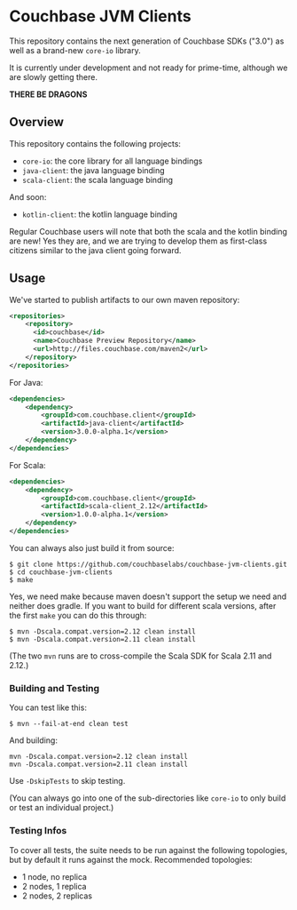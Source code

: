 # Couchbase JVM Clients

This repository contains the next generation of Couchbase SDKs ("3.0") as well as a brand-new 
`core-io` library.

It is currently under development and not ready for prime-time, although we are slowly getting there.

**THERE BE DRAGONS**

## Overview

This repository contains the following projects:

 - `core-io`: the core library for all language bindings
 - `java-client`: the java language binding
 - `scala-client`: the scala language binding

And soon:

 - `kotlin-client`: the kotlin language binding
 
Regular Couchbase users will note that both the scala and the kotlin binding are new! Yes they are, 
and we are trying to develop them as first-class citizens similar to the java client going forward.
 
## Usage

We've started to publish artifacts to our own maven repository:

```xml
<repositories>
    <repository>
      <id>couchbase</id>
      <name>Couchbase Preview Repository</name>
      <url>http://files.couchbase.com/maven2</url>
    </repository>
</repositories>
```

For Java:

```xml
<dependencies>
    <dependency>
        <groupId>com.couchbase.client</groupId>
        <artifactId>java-client</artifactId>
        <version>3.0.0-alpha.1</version>
    </dependency>
</dependencies>
```

For Scala:

```xml
<dependencies>
    <dependency>
        <groupId>com.couchbase.client</groupId>
        <artifactId>scala-client_2.12</artifactId>
        <version>1.0.0-alpha.1</version>
    </dependency>
</dependencies>
```

You can always also just build it from source:

```
$ git clone https://github.com/couchbaselabs/couchbase-jvm-clients.git
$ cd couchbase-jvm-clients
$ make
```

Yes, we need make because maven doesn't support the setup we need and neither does gradle. If you
want to build for different scala versions, after the first `make` you can do this through:

```
$ mvn -Dscala.compat.version=2.12 clean install
$ mvn -Dscala.compat.version=2.11 clean install
```

(The two `mvn` runs are to cross-compile the Scala SDK for Scala 2.11 and 2.12.)

### Building and Testing 

You can test like this:

```
$ mvn --fail-at-end clean test
```

And building:

```
mvn -Dscala.compat.version=2.12 clean install
mvn -Dscala.compat.version=2.11 clean install
```

Use `-DskipTests` to skip testing.

(You can always go into one of the sub-directories like `core-io` to only build or test an 
individual project.)

### Testing Infos

To cover all tests, the suite needs to be run against the following topologies, but by default it
runs against the mock. Recommended topologies:

 - 1 node, no replica
 - 2 nodes, 1 replica
 - 2 nodes, 2 replicas